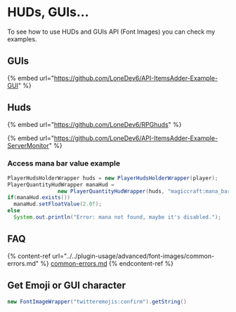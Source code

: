 # HUDs, GUIs...

To see how to use HUDs and GUIs API (Font Images) you can check my examples.

## GUIs

{% embed url="https://github.com/LoneDev6/API-ItemsAdder-Example-GUI" %}

## Huds

{% embed url="https://github.com/LoneDev6/RPGhuds" %}

{% embed url="https://github.com/LoneDev6/API-ItemsAdder-Example-ServerMonitor" %}

### Access mana bar value example

```java
PlayerHudsHolderWrapper huds = new PlayerHudsHolderWrapper(player);
PlayerQuantityHudWrapper manaHud = 
                new PlayerQuantityHudWrapper(huds, "magiccraft:mana_bar");
if(manaHud.exists())
  manaHud.setFloatValue(2.0f);
else
  System.out.println("Error: mana not found, maybe it's disabled.");
```

## FAQ

{% content-ref url="../../plugin-usage/advanced/font-images/common-errors.md" %}
[common-errors.md](../../plugin-usage/advanced/font-images/common-errors.md)
{% endcontent-ref %}

## Get Emoji or GUI character

```java
new FontImageWrapper("twitteremojis:confirm").getString()
```
